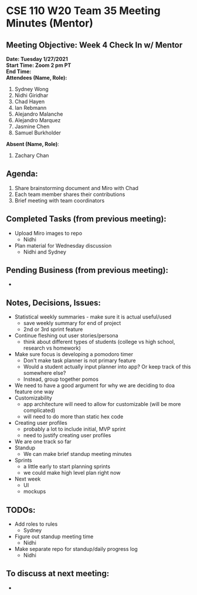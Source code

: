 # CSE 110 W20 Team 35 Meeting Minutes (Mentor)

## Meeting Objective: Week 4 Check In w/ Mentor

**Date: Tuesday 1/27/2021**  
**Start Time: Zoom 2 pm PT**  
**End Time:**  
**Attendees (Name, Role):**  
1. Sydney Wong
2. Nidhi Giridhar
3. Chad Hayen
4. Ian Rebmann
5. Alejandro Malanche
6. Alejandro Marquez
7. Jasmine Chen
8. Samuel Burkholder

**Absent (Name, Role)**:  
1. Zachary Chan

## Agenda: 
  1. Share brainstorming document and Miro with Chad
  2. Each team member shares their contributions
  3. Brief meeting with team coordinators

## Completed Tasks (from previous meeting):
  * Upload Miro images to repo
    * Nidhi
  * Plan material for Wednesday discussion
    * Nidhi and Sydney

## Pending Business (from previous meeting):
  *

## Notes, Decisions, Issues: 
  * Statistical weekly summaries - make sure it is actual useful/used
    * save weekly summary for end of project
    * 2nd or 3rd sprint feature
  * Continue fleshing out user stories/persona
    * think about different types of students (college vs high school, research vs homework)
  * Make sure focus is developing a pomodoro timer
    * Don't make task planner is not primary feature
    * Would a student actually input planner into app? Or keep track of this somewhere else?
    * Instead, group together pomos
  * We need to have a good argument for why we are deciding to doa feature one way
  * Customizability
    * app architecture will need to allow for customizable (will be more complicated)
    * will need to do more than static hex code
  * Creating user profiles
    * probably a lot to include initial, MVP sprint
    * need to justify creating user profiles
  * We are one track so far
  * Standup
    * We can make brief standup meeting minutes
  * Sprints
    * a little early to start planning sprints
    * we could make high level plan right now
  * Next week
    * UI
    * mockups

## TODOs: 
  * Add roles to rules
    * Sydney
  * Figure out standup meeting time
    * Nidhi
  * Make separate repo for standup/daily progress log
    * Nidhi

## To discuss at next meeting:
  * 



  
